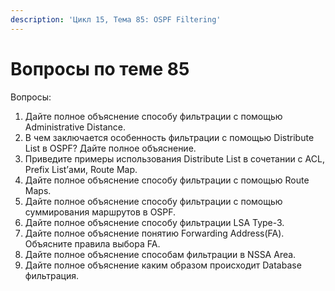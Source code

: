 ```yaml
---
description: 'Цикл 15, Тема 85: OSPF Filtering'
---
```


# Вопросы по теме 85

Вопросы:

1. Дайте полное объяснение способу фильтрации с помощью Administrative Distance.
2. В чем заключается особенность фильтрации с помощью Distribute List в OSPF? Дайте полное объяснение.
3. Приведите примеры использования Distribute List в сочетании с ACL, Prefix List’ами, Route Map.
4. Дайте полное объяснение способу фильтрации с помощью Route Maps.
5. Дайте полное объяснение способу фильтрации с помощью суммирования маршрутов в OSPF.
6. Дайте полное объяснение способу фильтрации LSA Type-3.
7. Дайте полное объяснение понятию Forwarding Address\(FA\). Объясните правила выбора FA.
8. Дайте полное объяснение способам фильтрации в NSSA Area.
9. Дайте полное объяснение каким образом происходит Database фильтрация.

